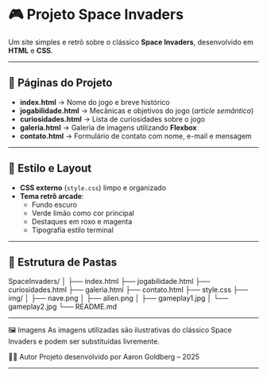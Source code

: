 # 🎮 Projeto Space Invaders

Um site simples e retrô sobre o clássico **Space Invaders**, desenvolvido em **HTML** e **CSS**.

---

## 📄 Páginas do Projeto

- **index.html** → Nome do jogo e breve histórico  
- **jogabilidade.html** → Mecânicas e objetivos do jogo (*article semântico*)  
- **curiosidades.html** → Lista de curiosidades sobre o jogo  
- **galeria.html** → Galeria de imagens utilizando **Flexbox**  
- **contato.html** → Formulário de contato com nome, e-mail e mensagem

---

## 🎨 Estilo e Layout

- **CSS externo** (`style.css`) limpo e organizado  
- **Tema retrô arcade**:
  - Fundo escuro
  - Verde limão como cor principal
  - Destaques em roxo e magenta
  - Tipografia estilo terminal

---

## 📁 Estrutura de Pastas

SpaceInvaders/
│
├── index.html
├── jogabilidade.html
├── curiosidades.html
├── galeria.html
├── contato.html
├── style.css
├── img/
│ ├── nave.png
│ ├── alien.png
│ ├── gameplay1.jpg
│ └── gameplay2.jpg
└── README.md

---

🖼️ Imagens
As imagens utilizadas são ilustrativas do clássico Space Invaders e podem ser substituídas livremente.

👨‍💻 Autor
Projeto desenvolvido por Aaron Goldberg – 2025

---